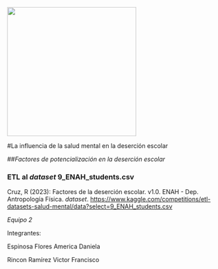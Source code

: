 <img src=https://edu.rcastellanos.cdmx.gob.mx/sitio_lad/images/Imagotipo_compacto_color_600px.png width= 300>

#La influencia de la salud mental en la deserción escolar

##*Factores de potencialización en la deserción escolar*
### ETL al *dataset* 9_ENAH_students.csv 

  Cruz, R (2023): Factores de la deserción escolar. v1.0. ENAH - Dep. Antropología Física. *dataset*. https://www.kaggle.com/competitions/etl-datasets-salud-mental/data?select=9_ENAH_students.csv

*Equipo 2*

Integrantes:

Espinosa Flores America Daniela

Rincon Ramírez Victor Francisco
